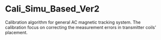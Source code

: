 # Cali_Simu_Based_Ver2

Calibration algorithm for general AC magnetic tracking system.
The calibration focus on correcting the measurement errors in transmitter coils' placement.
